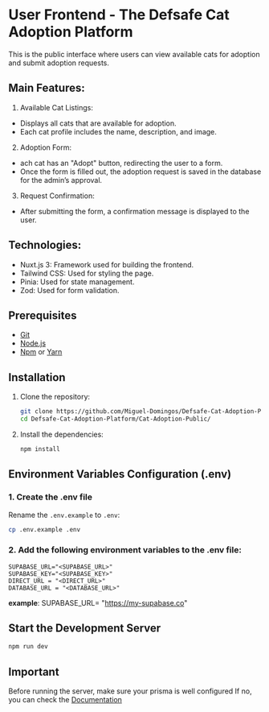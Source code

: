 # User Frontend - The Defsafe Cat Adoption Platform

This is the public interface where users can view available cats for adoption and submit adoption requests.

## Main Features:

1. Available Cat Listings:

- Displays all cats that are available for adoption.
- Each cat profile includes the name, description, and image.

2. Adoption Form:

- ach cat has an "Adopt" button, redirecting the user to a form.
- Once the form is filled out, the adoption request is saved in the database for the admin’s approval.

3. Request Confirmation:

- After submitting the form, a confirmation message is displayed to the user.

## Technologies:

- Nuxt.js 3: Framework used for building the frontend.
- Tailwind CSS: Used for styling the page.
- Pinia: Used for state management.
- Zod: Used for form validation.

## Prerequisites

- [Git](https://git-scm.com/)
- [Node.js](https://nodejs.org/)
- [Npm](https://www.npmjs.com/) or [Yarn](https://yarnpkg.com/)

## Installation

1. Clone the repository:

   ```bash
   git clone https://github.com/Miguel-Domingos/Defsafe-Cat-Adoption-Platform.git
   cd Defsafe-Cat-Adoption-Platform/Cat-Adoption-Public/

   ```

2. Install the dependencies:

   ```bash
   npm install
   ```

## Environment Variables Configuration (.env)

### 1. Create the .env file

Rename the `.env.example` to `.env`:

```bash
cp .env.example .env
```

### 2. Add the following environment variables to the .env file:

```env
SUPABASE_URL="<SUPABASE_URL>"
SUPABASE_KEY="<SUPABASE_KEY>"
DIRECT_URL = "<DIRECT_URL>"
DATABASE_URL = "<DATABASE_URL>"

```

**example**: SUPABASE_URL= "https://my-supabase.co"

## Start the Development Server

```bash
npm run dev
```

## Important

Before running the server, make sure your prisma is well configured
If no, you can check the [Documentation](https://www.prisma.io/docs/getting-started)
